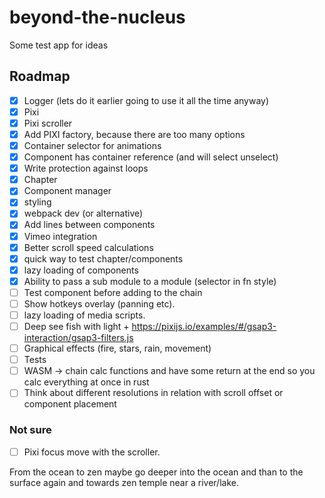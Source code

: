 # beyond-the-nucleus
Some test app for ideas

## Roadmap
- [x] Logger (lets do it earlier going to use it all the time anyway) 
- [x] Pixi 
- [x] Pixi scroller
- [x] Add PIXI factory, because there are too many options
- [x] Container selector for animations 
- [x] Component has container reference (and will select unselect)
- [x] Write protection against loops 
- [x] Chapter 
- [x] Component manager
- [x] styling 
- [x] webpack dev (or alternative)
- [x] Add lines between components
- [x] Vimeo integration
- [x] Better scroll speed calculations 
- [x] quick way to test chapter/components
- [x] lazy loading of components 
- [x] Ability to pass a sub module to a module (selector in fn style)
- [ ] Test component before adding to the chain
- [ ] Show hotkeys overlay (panning etc).
- [ ] lazy loading of media scripts. 
- [ ] Deep see fish with light + https://pixijs.io/examples/#/gsap3-interaction/gsap3-filters.js
- [ ] Graphical effects (fire, stars, rain, movement)
- [ ] Tests
- [ ] WASM -> chain calc functions and have some return at the end so you calc everything at once in rust
- [ ] Think about different resolutions in relation with scroll offset or component placement 
### Not sure
- [ ] Pixi focus move with the scroller. 

From the ocean to zen maybe go deeper into the ocean and than to the surface again and towards zen temple near a river/lake.
